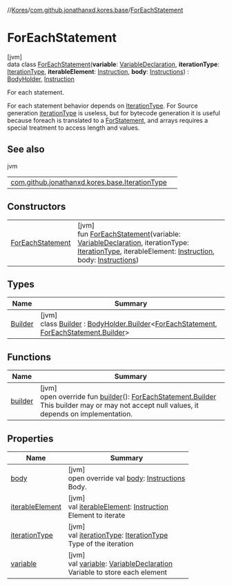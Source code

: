 //[Kores](../../../index.md)/[com.github.jonathanxd.kores.base](../index.md)/[ForEachStatement](index.md)

# ForEachStatement

[jvm]\
data class [ForEachStatement](index.md)(**variable**: [VariableDeclaration](../-variable-declaration/index.md), **iterationType**: [IterationType](../-iteration-type/index.md), **iterableElement**: [Instruction](../../com.github.jonathanxd.kores/-instruction/index.md), **body**: [Instructions](../../com.github.jonathanxd.kores/-instructions/index.md)) : [BodyHolder](../-body-holder/index.md), [Instruction](../../com.github.jonathanxd.kores/-instruction/index.md)

For each statement.

For each statement behavior depends on [IterationType](../-iteration-type/index.md). For Source generation [iterationType](iteration-type.md) is useless, but for bytecode generation it is useful because foreach is translated to a [ForStatement](../-for-statement/index.md), and arrays requires a special treatment to access length and values.

## See also

jvm

| | |
|---|---|
| [com.github.jonathanxd.kores.base.IterationType](../-iteration-type/index.md) |  |

## Constructors

| | |
|---|---|
| [ForEachStatement](-for-each-statement.md) | [jvm]<br>fun [ForEachStatement](-for-each-statement.md)(variable: [VariableDeclaration](../-variable-declaration/index.md), iterationType: [IterationType](../-iteration-type/index.md), iterableElement: [Instruction](../../com.github.jonathanxd.kores/-instruction/index.md), body: [Instructions](../../com.github.jonathanxd.kores/-instructions/index.md)) |

## Types

| Name | Summary |
|---|---|
| [Builder](-builder/index.md) | [jvm]<br>class [Builder](-builder/index.md) : [BodyHolder.Builder](../-body-holder/-builder/index.md)<[ForEachStatement](index.md), [ForEachStatement.Builder](-builder/index.md)> |

## Functions

| Name | Summary |
|---|---|
| [builder](builder.md) | [jvm]<br>open override fun [builder](builder.md)(): [ForEachStatement.Builder](-builder/index.md)<br>This builder may or may not accept null values, it depends on implementation. |

## Properties

| Name | Summary |
|---|---|
| [body](body.md) | [jvm]<br>open override val [body](body.md): [Instructions](../../com.github.jonathanxd.kores/-instructions/index.md)<br>Body. |
| [iterableElement](iterable-element.md) | [jvm]<br>val [iterableElement](iterable-element.md): [Instruction](../../com.github.jonathanxd.kores/-instruction/index.md)<br>Element to iterate |
| [iterationType](iteration-type.md) | [jvm]<br>val [iterationType](iteration-type.md): [IterationType](../-iteration-type/index.md)<br>Type of the iteration |
| [variable](variable.md) | [jvm]<br>val [variable](variable.md): [VariableDeclaration](../-variable-declaration/index.md)<br>Variable to store each element |
